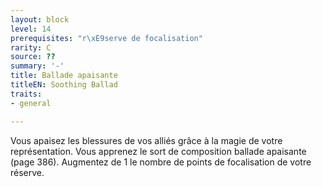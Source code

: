 ```yaml
---
layout: block
level: 14
prerequisites: "r\xE9serve de focalisation"
rarity: C
source: ??
summary: '-'
title: Ballade apaisante
titleEN: Soothing Ballad
traits:
- general

---
```


<p>Vous apaisez les blessures de vos alliés grâce à la magie de votre représentation. Vous apprenez le sort de composition ballade apaisante (page 386). Augmentez de 1 le nombre de points de focalisation de votre réserve.</p>